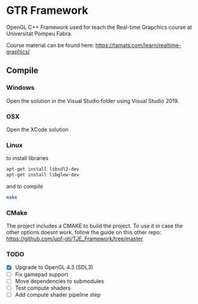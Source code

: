 # GTR Framework
OpenGL C++ Framework used for teach the Real-time Grapchics course at Universitat Pompeu Fabra.

Course material can be found here: https://tamats.com/learn/realtime-graphics/

## Compile

### Windows
Open the solution in the Visual Studio folder using Visual Studio 2019.

### OSX
Open the XCode solution

### Linux

to install libraries
```sh
apt-get install libsdl2-dev
apt-get install libglew-dev
```

and to compile
```sh
make
```

### CMake

The project includes a CMAKE to build the project. To use it in case the other options doesnt work, follow the guide on this other repo:
https://github.com/upf-gti/TJE_Framework/tree/master


### TODO
- [x] Upgrade to OpenGL 4.3 (SDL3)
- [ ] Fix gamepad support
- [ ] Move dependencies to submodules
- [ ] Test compute shaders
- [ ] Add compute shader pipeline step
